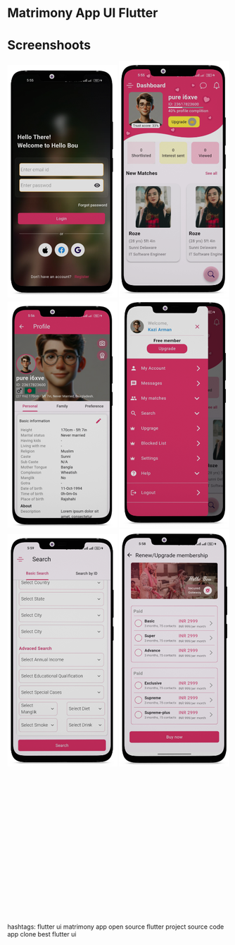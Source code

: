 # Matrimony App UI Flutter

# Screenshoots
<p align="center"> 
<img src="https://github.com/dv-mahbub/file/blob/main/matrimony_app_ui_flutter/login.png?raw=true" alt="Login Page" width="250"/>
<img src="https://github.com/dv-mahbub/file/blob/main/matrimony_app_ui_flutter/homepage.png?raw=true" alt="Login Page" width="250"/>
<img src="https://github.com/dv-mahbub/file/blob/main/matrimony_app_ui_flutter/profile.png?raw=true" alt="Login Page" width="250"/>
<img src="https://github.com/dv-mahbub/file/blob/main/matrimony_app_ui_flutter/drawer.png?raw=true" alt="Login Page" width="250"/>
<img src="https://github.com/dv-mahbub/file/blob/main/matrimony_app_ui_flutter/search.png?raw=true" alt="Login Page" width="250"/>
<img src="https://github.com/dv-mahbub/file/blob/main/matrimony_app_ui_flutter/subscription.png?raw=true" alt="Login Page" width="250"/>
</p>













<br><br><br><br><br><br><br><br><br><br><br><br><br><br><br><br><br><br><br>

hashtags:
flutter ui
matrimony app
open source
flutter project
source code
app clone
best flutter ui
